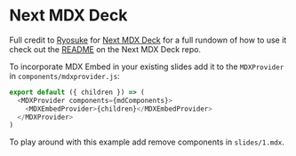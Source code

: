 # Next MDX Deck

Full credit to [Ryosuke] for [Next MDX Deck] for a full rundown of how
to use it check out the [README] on the Next MDX Deck repo.

To incorporate MDX Embed in your existing slides add it to the
`MDXProvider` in `components/mdxprovider.js`:

```js
export default ({ children }) => (
  <MDXProvider components={mdComponents}>
    <MDXEmbedProvider>{children}</MDXEmbedProvider>
  </MDXProvider>
)
```

To play around with this example add remove components in
`slides/1.mdx`.

<!-- Links -->

[ryosuke]: https://github.com/whoisryosuke
[next mdx deck]: https://github.com/whoisryosuke/next-mdx-deck
[readme]:
  https://github.com/whoisryosuke/next-mdx-deck/blob/master/README.md
